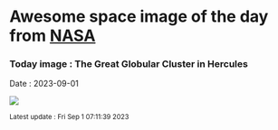 
# Awesome space image of the day from [NASA](https://api.nasa.gov/)

### Today image : The Great Globular Cluster in Hercules
Date : 2023-09-01

![](https://apod.nasa.gov/apod/image/2309/M13-totale-en-cours-crop8_1024.jpg)

<small>Latest update : Fri Sep  1 07:11:39 2023</small>
        